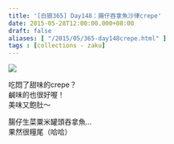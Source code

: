 ```yaml
---
title: '[白狼365] Day148：腸仔吞拿魚沙律crepe'
date: 2015-05-28T12:00:00.000+08:00
draft: false
aliases: [ "/2015/05/365-day148crepe.html" ]
tags : [collections - zaku]
---
```


![](/images/zaku148.jpg)

吃悶了甜味的crepe？  
鹹味的也很好喔！  
美味又飽肚～  
  
腸仔生菜粟米罐頭吞拿魚...  
果然很糧尾（哈哈）
